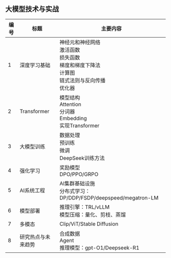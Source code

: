 ## 大模型技术与实战

| 编号 | 标题 | 主要内容 |
|-----|--------------------|-------------------------------|
|1    | 深度学习基础        |神经元和神经网络<br/> 激活函数<br/>损失函数<br/> 梯度和梯度下降法 <br/>计算图<br/>链式法则与反向传播  <br/>优化器 |
|2    | Transformer        | 模型结构<br/>Attention<br/>分词器 <br/> Embedding  <br/> 实现Transformer   <br/>                        |
|3    | 大模型训练          | 数据处理<br/>预训练<br/>微调<br/> DeepSeek训练方法       |
|4    | 强化学习            | 奖励模型 <br/> DPO/PPO/GRPO                            |
|5    | AI系统工程          | AI集群基础设施 <br/> 分布式学习：DP/DDP/FSDP/deepspeed/megatron-LM <br/>                           |
|6    | 模型部署            | 推理引擎：TRL/vLLM <br/> 模型压缩：量化、剪枝、蒸馏                           |
|7    | 多模态              | Clip/ViT/Stable Diffusion                             |
|8    | 研究热点与未来趋势   | 合成数据<br/>   Agent <br/>  推理模型：gpt-O1/Deepseek-R1      |
